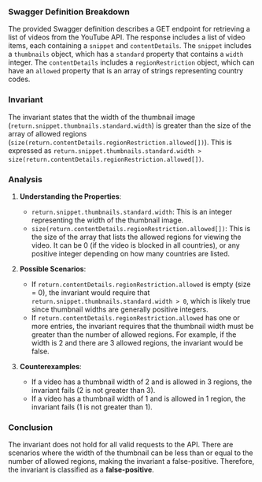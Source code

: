 ### Swagger Definition Breakdown
The provided Swagger definition describes a GET endpoint for retrieving a list of videos from the YouTube API. The response includes a list of video items, each containing a `snippet` and `contentDetails`. The `snippet` includes a `thumbnails` object, which has a `standard` property that contains a `width` integer. The `contentDetails` includes a `regionRestriction` object, which can have an `allowed` property that is an array of strings representing country codes.

### Invariant
The invariant states that the width of the thumbnail image (`return.snippet.thumbnails.standard.width`) is greater than the size of the array of allowed regions (`size(return.contentDetails.regionRestriction.allowed[])`). This is expressed as `return.snippet.thumbnails.standard.width > size(return.contentDetails.regionRestriction.allowed[])`.

### Analysis
1. **Understanding the Properties**:
   - `return.snippet.thumbnails.standard.width`: This is an integer representing the width of the thumbnail image.
   - `size(return.contentDetails.regionRestriction.allowed[])`: This is the size of the array that lists the allowed regions for viewing the video. It can be 0 (if the video is blocked in all countries), or any positive integer depending on how many countries are listed.

2. **Possible Scenarios**:
   - If `return.contentDetails.regionRestriction.allowed` is empty (size = 0), the invariant would require that `return.snippet.thumbnails.standard.width > 0`, which is likely true since thumbnail widths are generally positive integers.
   - If `return.contentDetails.regionRestriction.allowed` has one or more entries, the invariant requires that the thumbnail width must be greater than the number of allowed regions. For example, if the width is 2 and there are 3 allowed regions, the invariant would be false.

3. **Counterexamples**:
   - If a video has a thumbnail width of 2 and is allowed in 3 regions, the invariant fails (2 is not greater than 3).
   - If a video has a thumbnail width of 1 and is allowed in 1 region, the invariant fails (1 is not greater than 1).

### Conclusion
The invariant does not hold for all valid requests to the API. There are scenarios where the width of the thumbnail can be less than or equal to the number of allowed regions, making the invariant a false-positive. Therefore, the invariant is classified as a **false-positive**.
